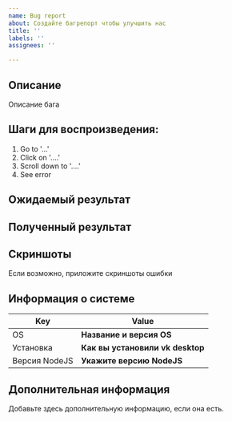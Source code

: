 ```yaml
---
name: Bug report
about: Создайте багрепорт чтобы улучшить нас
title: ''
labels: ''
assignees: ''

---
```


## Описание
Описание бага

## Шаги для воспроизведения:
1. Go to '...'
2. Click on '....'
3. Scroll down to '....'
4. See error

## Ожидаемый результат

## Полученный результат

## Скриншоты
Если возможно, приложите скриншоты ошибки

## Информация о системе
| Key | Value |
| - | - |
| OS | **Название и версия OS** |
| Установка | **Как вы установили vk desktop** |
| Версия NodeJS | **Укажите версию NodeJS** |

## Дополнительная информация
Добавьте здесь дополнительную информацию, если она есть.
